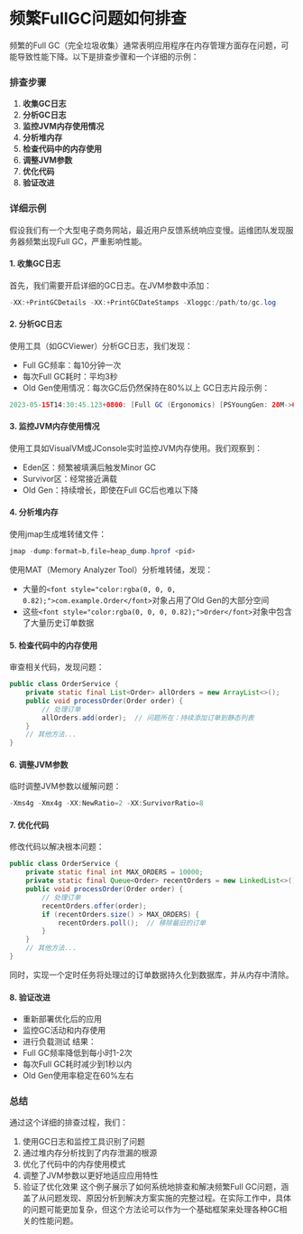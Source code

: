 # 频繁FullGC问题如何排查
<font style="color:rgba(0, 0, 0, 0.82);">频繁的Full GC（完全垃圾收集）通常表明应用程序在内存管理方面存在问题，可能导致性能下降。以下是排查步骤和一个详细的示例：</font>
### <font style="color:rgba(0, 0, 0, 0.82);">排查步骤</font>
1. **<font style="color:rgba(0, 0, 0, 0.82);">收集GC日志</font>**
2. **<font style="color:rgba(0, 0, 0, 0.82);">分析GC日志</font>**
3. **<font style="color:rgba(0, 0, 0, 0.82);">监控JVM内存使用情况</font>**
4. **<font style="color:rgba(0, 0, 0, 0.82);">分析堆内存</font>**
5. **<font style="color:rgba(0, 0, 0, 0.82);">检查代码中的内存使用</font>**
6. **<font style="color:rgba(0, 0, 0, 0.82);">调整JVM参数</font>**
7. **<font style="color:rgba(0, 0, 0, 0.82);">优化代码</font>**
8. **<font style="color:rgba(0, 0, 0, 0.82);">验证改进</font>**
### <font style="color:rgba(0, 0, 0, 0.82);">详细示例</font>
<font style="color:rgba(0, 0, 0, 0.82);">假设我们有一个大型电子商务网站，最近用户反馈系统响应变慢。运维团队发现服务器频繁出现Full GC，严重影响性能。</font>
#### <font style="color:rgba(0, 0, 0, 0.82);">1. 收集GC日志</font>
<font style="color:rgba(0, 0, 0, 0.82);">首先，我们需要开启详细的GC日志。在JVM参数中添加：</font>
```java
-XX:+PrintGCDetails -XX:+PrintGCDateStamps -Xloggc:/path/to/gc.log
```
#### <font style="color:rgba(0, 0, 0, 0.82);">2. 分析GC日志</font>
<font style="color:rgba(0, 0, 0, 0.82);">使用工具（如GCViewer）分析GC日志，我们发现：</font>
+ <font style="color:rgba(0, 0, 0, 0.82);">Full GC频率：每10分钟一次</font>
+ <font style="color:rgba(0, 0, 0, 0.82);">每次Full GC耗时：平均3秒</font>
+ <font style="color:rgba(0, 0, 0, 0.82);">Old Gen使用情况：每次GC后仍然保持在80%以上</font>
<font style="color:rgba(0, 0, 0, 0.82);">GC日志片段示例：</font>
```java
2023-05-15T14:30:45.123+0800: [Full GC (Ergonomics) [PSYoungGen: 20M->0M(60M)] [ParOldGen: 180M->175M(200M)] 200M->175M(260M), [Metaspace: 30M->30M(1024M)], 3.2345678 secs] [Times: user=10.23 sys=0.25, real=3.23 secs]
```
#### <font style="color:rgba(0, 0, 0, 0.82);">3. 监控JVM内存使用情况</font>
<font style="color:rgba(0, 0, 0, 0.82);">使用工具如VisualVM或JConsole实时监控JVM内存使用。我们观察到：</font>
+ <font style="color:rgba(0, 0, 0, 0.82);">Eden区：频繁被填满后触发Minor GC</font>
+ <font style="color:rgba(0, 0, 0, 0.82);">Survivor区：经常接近满载</font>
+ <font style="color:rgba(0, 0, 0, 0.82);">Old Gen：持续增长，即使在Full GC后也难以下降</font>
#### <font style="color:rgba(0, 0, 0, 0.82);">4. 分析堆内存</font>
<font style="color:rgba(0, 0, 0, 0.82);">使用jmap生成堆转储文件：</font>
```java
jmap -dump:format=b,file=heap_dump.hprof <pid>
```
<font style="color:rgba(0, 0, 0, 0.82);">使用MAT（Memory Analyzer Tool）分析堆转储，发现：</font>
+ <font style="color:rgba(0, 0, 0, 0.82);">大量的</font>`<font style="color:rgba(0, 0, 0, 0.82);">com.example.Order</font>`<font style="color:rgba(0, 0, 0, 0.82);">对象占用了Old Gen的大部分空间</font>
+ <font style="color:rgba(0, 0, 0, 0.82);">这些</font>`<font style="color:rgba(0, 0, 0, 0.82);">Order</font>`<font style="color:rgba(0, 0, 0, 0.82);">对象中包含了大量历史订单数据</font>
#### <font style="color:rgba(0, 0, 0, 0.82);">5. 检查代码中的内存使用</font>
<font style="color:rgba(0, 0, 0, 0.82);">审查相关代码，发现问题：</font>
```java
public class OrderService {  
    private static final List<Order> allOrders = new ArrayList<>();  
    public void processOrder(Order order) {  
        // 处理订单  
        allOrders.add(order);  // 问题所在：持续添加订单到静态列表  
    }  
    // 其他方法...  
}
```
#### <font style="color:rgba(0, 0, 0, 0.82);">6. 调整JVM参数</font>
<font style="color:rgba(0, 0, 0, 0.82);">临时调整JVM参数以缓解问题：</font>
```java
-Xms4g -Xmx4g -XX:NewRatio=2 -XX:SurvivorRatio=8
```
#### <font style="color:rgba(0, 0, 0, 0.82);">7. 优化代码</font>
<font style="color:rgba(0, 0, 0, 0.82);">修改代码以解决根本问题：</font>
```java
public class OrderService {  
    private static final int MAX_ORDERS = 10000;  
    private static final Queue<Order> recentOrders = new LinkedList<>();  
    public void processOrder(Order order) {  
        // 处理订单  
        recentOrders.offer(order);  
        if (recentOrders.size() > MAX_ORDERS) {  
            recentOrders.poll();  // 移除最旧的订单  
        }  
    }  
    // 其他方法...  
}
```
<font style="color:rgba(0, 0, 0, 0.82);">同时，实现一个定时任务将处理过的订单数据持久化到数据库，并从内存中清除。</font>
#### <font style="color:rgba(0, 0, 0, 0.82);">8. 验证改进</font>
+ <font style="color:rgba(0, 0, 0, 0.82);">重新部署优化后的应用</font>
+ <font style="color:rgba(0, 0, 0, 0.82);">监控GC活动和内存使用</font>
+ <font style="color:rgba(0, 0, 0, 0.82);">进行负载测试</font>
<font style="color:rgba(0, 0, 0, 0.82);">结果：</font>
+ <font style="color:rgba(0, 0, 0, 0.82);">Full GC频率降低到每小时1-2次</font>
+ <font style="color:rgba(0, 0, 0, 0.82);">每次Full GC耗时减少到1秒以内</font>
+ <font style="color:rgba(0, 0, 0, 0.82);">Old Gen使用率稳定在60%左右</font>
### <font style="color:rgba(0, 0, 0, 0.82);">总结</font>
<font style="color:rgba(0, 0, 0, 0.82);">通过这个详细的排查过程，我们：</font>
1. <font style="color:rgba(0, 0, 0, 0.82);">使用GC日志和监控工具识别了问题</font>
2. <font style="color:rgba(0, 0, 0, 0.82);">通过堆内存分析找到了内存泄漏的根源</font>
3. <font style="color:rgba(0, 0, 0, 0.82);">优化了代码中的内存使用模式</font>
4. <font style="color:rgba(0, 0, 0, 0.82);">调整了JVM参数以更好地适应应用特性</font>
5. <font style="color:rgba(0, 0, 0, 0.82);">验证了优化效果</font>
<font style="color:rgba(0, 0, 0, 0.82);">这个例子展示了如何系统地排查和解决频繁Full GC问题，涵盖了从问题发现、原因分析到解决方案实施的完整过程。在实际工作中，具体的问题可能更加复杂，但这个方法论可以作为一个基础框架来处理各种GC相关的性能问题。</font>
